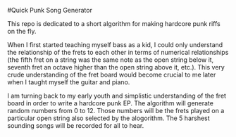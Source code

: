 #Quick Punk Song Generator

This repo is dedicated to a short algorithm for making hardcore punk riffs on the fly.

When I first started teaching myself bass as a kid, I could only understand the relationship of the frets to each other in terms of numerical relationships (the fifth fret on a string was the same note as the open string below it, seventh fret an octave higher than the open string above it, etc.). This very crude understanding of the fret board would become crucial to me later when I taught myself the guitar and piano.

I am turning back to my early youth and simplistic understanding of the fret board in order to write a hardcore punk EP. The algorithm will generate random numbers from 0 to 12. Those numbers will be the frets played on a particular open string also selected by the alogorithm. The 5 harshest sounding songs will be recorded for all to hear.  